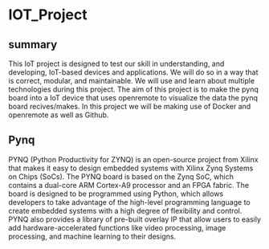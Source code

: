 # IOT_Project

## summary

This IoT project is designed to test our skill in understanding, and developing, IoT-based devices and applications. We will do so in a way that is correct, modular, and maintainable. We will use and learn about multiple technologies during this project. The aim of this project is to make the pynq board into a IoT device that uses openremote to visualize the data the pynq board recives/makes. In this project we will be making use of Docker and openremote as well as Github.

## Pynq

PYNQ (Python Productivity for ZYNQ) is an open-source project from Xilinx that makes it easy to design embedded systems with Xilinx Zynq Systems on Chips (SoCs). The PYNQ board is based on the Zynq SoC, which contains a dual-core ARM Cortex-A9 processor and an FPGA fabric. The board is designed to be programmed using Python, which allows developers to take advantage of the high-level programming language to create embedded systems with a high degree of flexibility and control. PYNQ also provides a library of pre-built overlay IP that allow users to easily add hardware-accelerated functions like video processing, image processing, and machine learning to their designs.

##
